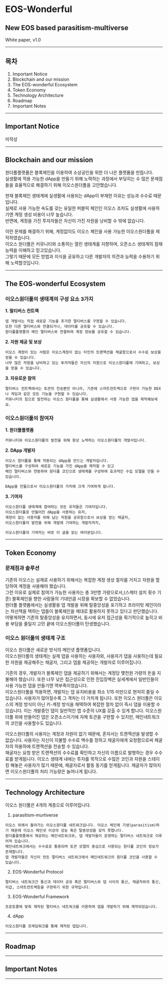 EOS-Wonderful
==============
## New EOS based parasitism-multiverse
White paper, v1.0
- - -

목차
---
1. Important Notice
2. Blockchain and our mission
2. The EOS-wonderful Ecosystem
3. Token Economy
4. Technology Architecture
5. Roadmap
6. Important Notes
- - -  

Important Notice
----------------
미작성
- - -  
Blockchain and our mission
--------------------------
원더풀플랫폼은 블록체인을 이용하여 소상공인을 위한 더 나은 플랫폼을 만듭니다.  
실생활에 적용 가능한 dApp을 만들기 위해 노력하는 과정에서 부딪히는 수 많은 문제점들을 효율적으로 해결하기 위해 이오스원더풀을 고안했습니다.  


현재 블록체인 생태계에 실생활에 사용되는 dApp이 부재한 이유는 성능과 수수료 때문입니다.  
실제로 사용 가능한 속도를 갖는 유일한 퍼블릭 체인인 이오스 조차도 실생활에 사용하기엔 계정 생성 비용이 너무 높습니다.  
반면에, 계정을 가진 투자자들은 자신이 가진 자원을 낭비할 수 밖에 없습니다.  


이런 문제를 해결하기 위해, 계정없이도 이오스 체인을 사용 가능한 이오스원더풀을 제작하였습니다.  
이오스 원더풀은 커뮤니티와 소통하는 열린 생태계를 지향하며, 오픈소스 생태계의 잠재능력을 이해하고 믿고있습니다.  
그렇기 때문에 모든 방법과 지식을 공유하고 다른 개발자의 의견과 능력을 수용하기 위해 노력할것입니다.
- - -
The EOS-wonderful Ecosystem
---------------------------
### 이오스원더풀의 생태계의 구성 요소 3가지  

**1. 멀티버스 컨트랙**  
```
댑 개발사는 직접 새로운 기능을 추가한 멀티버스를 구현할 수 있습니다.  
또한 다른 멀티버스와 연결되거나, 데이터를 공유할 수 있습니다.   
원더풀플랫폼의 메인 멀티버스와 연결하여 계정 정보를 공유할 수 있습니다.
```  


**2. 자원 제공 및 보상**  
```
이오스 계정이 있는 사람은 이오스계정이 없는 타인의 트랜잭션을 채굴함으로서 수수료 보상을 얻을 수 있습니다.  
너무 많은 자원을 낭비하고 있는 투자자들은 자신의 자원으로 이오스원더풀에 기여하고, 보상을 얻을 수 있습니다.
```  


**3. 자유로운 참여**  
```
멀티버스 컨트랙에서는 토큰의 전송뿐만 아니라, 기존에 스마트컨트랙으로 구현이 가능한 DEX나 게임과 같은 모든 기능을 구현할 수 있습니다.  
커뮤니티의 힘으로 발전하는 이오스 원더풀을 통해 실생활에서 사용 가능한 댑을 제작해보세요. 
```  

### 이오스원더풀의 참여자
**1. 원더풀플랫폼**  
```
커뮤니티와 이오스원더풀의 발전을 위해 항상 노력하는 이오스원더풀의 개발사입니다.  
```
**2. DApp 개발자** 
```
이오스 원더풀을 통해 작동되는 dApp을 만드는 개발자입니다.  
멀티버스를 구성하여 새로운 기능을 가진 dApp을 제작할 수 있고  
메인 멀티버스와 연동하여 원더풀 코인으로 생태계를 구성하여 효과적인 수입 모델을 만들 수 있습니다.  

DApp을 만듦으로서 이오스원더풀의 가치에 크게 기여하게 됩니다.
```
**3. 기여자** 
```
이오스원더풀 생태계에 참여하는 모든 유저들은 기여자입니다.  
이오스원더풀로 만들어진 dApp을 사용하는 유저,
계정이 없는 사용자를 위해 남는 자원을 공유함으로서 보상을 얻는 채굴자,  
이오스원더풀의 발전을 위해 개발에 기여하는 개발자까지,  

이오스원더풀의 기여자는 바로 이 글을 읽는 여러분입니다.
```


- - -  

Token Economy
-------------
### 문제점과 솔루션
기존의 이오스는 실제로 사용하기 위해서는 복잡한 계정 생성 절차를 거치고 자원을 할당하여 계정을 사용해야 했습니다.  
그런 이유로 실제로 참여가 가능한 사용자는 총 3만명 가량으로서,(스캐터 설치 횟수 기준) 블록체인을 향한 사람들의 기대만큼 시장을 확보할 수 없었습니다.  
원더풀 플랫폼에서는 실생활용 댑 개발을 위해 탈중앙성을 포기하고 프라이빗 체인이라는 차선책을 택하는 댑들이 블록체인을 제대로 활용하지 못하고 있다고 판단했습니다.  
어떻게하면 기존의 탈중앙성을 유지하면서, 동시에 유저 접근성을 획기적으로 높히고 비용 부담을 줄일지 고민 끝에 이오스원더풀이 탄생했습니다.  

### 이오스 원더풀의 생태계 구조
이오스 원더풀은 새로운 방식의 메인넷 플랫폼입니다.  
이오스원더풀의 생태계는 실제 댑을 사용하는 사용자와, 사용자가 댑을 사용하는데 필요한 자원을 제공해주는 채굴자, 그리고 댑을 제공하는 개발자로 이루어집니다.

기존의 경우, 개발자가 블록체인 댑을 제공하기 위해서는 계정당 몇천원 가량의 돈을 지불해야 했습니다. 또한 너무 낮은 접근성으로 인한 진입장벽은 실세계에서 일반인들이 사용 가능한 댑을 만들기엔 역부족이었습니다.  
이오스원더풀을 적용하면, 개발자는 댑 유지비용을 최소 1/15 미만으로 현저히 줄일 수 있습니다. 사용자가 많아질수록 그 격차는 더 거치게 됩니다. 또한 이오스 원더풀은 이오스의 계정 방식이 아닌 키-계정 방식을 채택하여 복잡한 절차 없이 즉시 댑을 이용할 수 있습니다. 이는 개발중인 댑이 일반적인 앱 수준의 UX를 갖출 수 있게 합니다. 이오스원더풀 위에 만들어진 댑은 오픈소스이기에 자체 토큰을 구현할 수 있지만, 메인네트워크의 코인을 사용할수도 있습니다.

이오스원더풀의 사용자는 계정과 자원이 없기 때문에, 혼자서는 트랜잭션을 발생할 수 없습니다. 사용자는 자신이 지불할 수수료 액수를 정하고 채굴자에게 요청함으로써 채굴자의 허용하에 트랜잭션을 전송할 수 있습니다.  
채굴자는 요청 받은 트랜잭션의 수수료를 확인하고 자신의 이름으로 발행하는 경우 수수료를 받게됩니다. 이오스 생태계 내에는 투자를 목적으로 수많은 코인과 자원을 스테이킹 해놓은 사용자가 많기 때문에, 채굴자로서 활동 동기를 얻게됩니다. 채굴자가 많아지면 이오스원더풀의 처리 가능량은 늘어나게 됩니다.  

- - -  

Technology Architecture
-----------------------

이오스 원더풀은 4개의 계층으로 이루어집니다.
1. parasitism-murtiverse
```
이오스 위에서 돌아가는 이오스원더풀 네트워크입니다. 이오스 체인에 기생(parasitism)하기 때문에 이오스 메인넷 이상의 성능 혹은 탈중앙성을 갖지 못합니다.  
원더풀플랫폼에서 제공하는 메인네트워크와, 댑 개발자들이 운영하는 멀티버스 네트워크로 이루어져 있습니다.  
메인네트워크에서는 수수료로 통용되며 토큰 모델의 중심으로 사용되는 원더풀 코인의 정보가 존재합니다.  
댑 개발자들은 자신이 만든 멀티버스 네트워크에서 메인네트워크의 원더풀 코인을 사용할 수 있습니다.  
```
2. EOS-Wonderful Protocol
```
멀티버스 네트워크간 통신과 데이터 공유 혹은 멀티버스와 댑 사이의 통신, 채굴자와의 통신, 지갑, 스마트컨트랙등을 구현하기 위한 규약입니다.
```
3. EOS-Wonderful Framework
```
프로토콜에 맞춰 제작된 멀티버스 네트워크를 이용하여 댑을 개발하기 위해 제작되었습니다.
```
4. dApp
```
이오스원더풀 프레임워크를 통해 제작된 댑입니다. 
```

- - -  

Roadmap
-------


- - -  

Important Notes
---------------


- - -  
